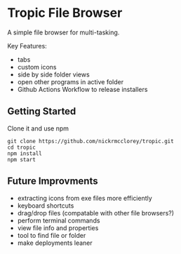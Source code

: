 # Tropic File Browser

A simple file browser for multi-tasking.

Key Features:
- tabs
- custom icons
- side by side folder views
- open other programs in active folder
- Github Actions Workflow to release installers

## Getting Started
Clone it and use npm
```
git clone https://github.com/nickrmcclorey/tropic.git
cd tropic
npm install
npm start
```

## Future Improvments
- extracting icons from exe files more efficiently
- keyboard shortcuts
- drag/drop files (compatable with other file browsers?)
- perform terminal commands
- view file info and properties
- tool to find file or folder
- make deployments leaner